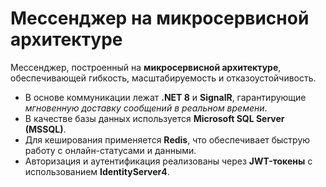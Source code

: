 # Мессенджер на микросервисной архитектуре

Мессенджер, построенный на **микросервисной архитектуре**, обеспечивающей гибкость, масштабируемость и отказоустойчивость.

- В основе коммуникации лежат **.NET 8** и **SignalR**, гарантирующие *мгновенную доставку сообщений в реальном времени*.
- В качестве базы данных используется **Microsoft SQL Server (MSSQL)**.
- Для кеширования применяется **Redis**, что обеспечивает быструю работу с онлайн-статусами и данными.
- Авторизация и аутентификация реализованы через **JWT-токены** с использованием **IdentityServer4**.
